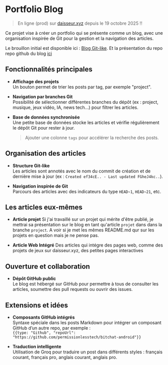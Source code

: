 [tags]: <> (github, profile, projects, open source, developer, portfolio, svelte, sveltekit, web development)

# Portfolio Blog
> En ligne (prod) sur [daisseur.xyz](https://daisseur.xyz/from/github) depuis le 19 octobre 2025 !!

Ce projet vise à créer un portfolio qui se présente comme un blog, avec une organisation inspirée de Git pour la gestion et la navigation des articles.

Le brouillon initial est disponible ici : [Blog Git-like](https://github.com/daisseur/blog/blob/61ff6cbfd5aa4d0b13c14a51a7abe54ef69b5f30/README.md).
Et la présentation du repo repo github du blog [ici](https://github.com/daisseur/blog/README.md) 


## Fonctionnalités principales

- **Affichage des projets**  
    Un bouton permet de trier les posts par tag, par exemple "project".

- **Navigation par branches Git**  
    Possibilité de sélectionner différentes branches du dépôt (ex : project, musique, jeux vidéo, IA, news tech...) pour filtrer les articles.

- **Base de données synchronisée**  
    Une petite base de données stocke les articles et vérifie régulièrement le dépôt Git pour rester à jour.  
    > Ajouter une colonne `tags` pour accélérer la recherche des posts.


## Organisation des articles

- **Structure Git-like**  
    Les articles sont annotés avec le nom du commit de création et de dernière mise à jour (ex : `Created ef34cE.. - Last updated FGheJ4kc..`).

- **Navigation inspirée de Git**  
    Parcours des articles avec des indicateurs du type `HEAD~1`, `HEAD~21`, etc.

## Les articles eux-mêmes

- **Article projet**
    Si j'ai travaillé sur un projet qui mérite d'être publié, je mettrai sa présentation sur le blog en tant qu'article `projet` dans dans la branche `project`. A voir si je met les mêmes README.md qur sur les projets en question mais je ne pense pas.

- **Article Web Intégré**
    Des articles qui intégre des pages web, comme des projets de jeux sur daisseur.xyz, des petites pages interactives


## Ouverture et collaboration

- **Dépôt GitHub public**  
    Le blog est hébergé sur GitHub pour permettre à tous de consulter les articles, soumettre des pull requests ou ouvrir des issues.



## Extensions et idées

- **Composants GitHub intégrés**  
    Syntaxe spéciale dans les posts Markdown pour intégrer un composant GitHub d’un autre repo, par exemple :  
    `{{type: "Github", "repoUrl": "https://github.com/permissionlesstech/bitchat-android"}}`

- **Traduction intelligente**  
    Utilisation de Groq pour traduire un post dans différents styles : français courant, français pro, anglais courant, anglais pro.




